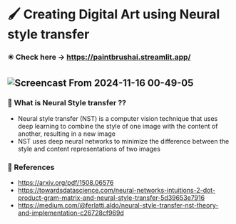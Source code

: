 # 🖌️ Creating Digital Art using Neural style transfer
### ✴️ Check here -> https://paintbrushai.streamlit.app/  
![Screencast From 2024-11-16 00-49-05](https://github.com/user-attachments/assets/6f81b062-4472-488b-bedf-5d51502f0d5c)  
---

### 🤷 What is Neural Style transfer ??  
* Neural style transfer (NST) is a computer vision technique that uses deep learning to combine the style of one image with the content of another, resulting in a new image
*  NST uses deep neural networks to minimize the difference between the style and content representations of two images

### 🔗 References
* https://arxiv.org/pdf/1508.06576  
* https://towardsdatascience.com/neural-networks-intuitions-2-dot-product-gram-matrix-and-neural-style-transfer-5d39653e7916  
* https://medium.com/@ferlatti.aldo/neural-style-transfer-nst-theory-and-implementation-c26728cf969d  

